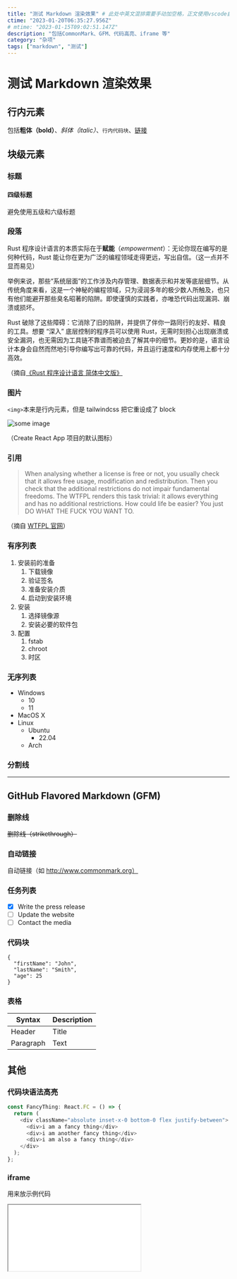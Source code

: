 ```yaml
---
title: "测试 Markdown 渲染效果" # 此处中英文混排需要手动加空格，正文使用vscode自动加空格所以不用手动
ctime: "2023-01-20T06:35:27.956Z"
# mtime: "2023-01-15T09:02:51.147Z"
description: "包括CommonMark、GFM、代码高亮、iframe 等"
category: "杂项"
tags: ["markdown", "测试"]
---
```


# 测试 Markdown 渲染效果

## 行内元素

包括**粗体（bold）**、_斜体（italic）_、`行内代码块`、[链接](#)

## 块级元素

### 标题

#### 四级标题

避免使用五级和六级标题

### 段落

Rust 程序设计语言的本质实际在于**赋能**（_empowerment_）：无论你现在编写的是何种代码，Rust 能让你在更为广泛的编程领域走得更远，写出自信。（这一点并不显而易见）

举例来说，那些“系统层面”的工作涉及内存管理、数据表示和并发等底层细节。从传统角度来看，这是一个神秘的编程领域，只为浸润多年的极少数人所触及，也只有他们能避开那些臭名昭著的陷阱。即使谨慎的实践者，亦唯恐代码出现漏洞、崩溃或损坏。

Rust 破除了这些障碍：它消除了旧的陷阱，并提供了伴你一路同行的友好、精良的工具。想要 “深入” 底层控制的程序员可以使用 Rust，无需时刻担心出现崩溃或安全漏洞，也无需因为工具链不靠谱而被迫去了解其中的细节。更妙的是，语言设计本身会自然而然地引导你编写出可靠的代码，并且运行速度和内存使用上都十分高效。

（摘自[《Rust 程序设计语言 简体中文版》](https://kaisery.github.io/trpl-zh-cn/foreword.html)

### 图片

`<img>`本来是行内元素，但是 tailwindcss 把它重设成了 block

![some image](./assets/reacticon.ico)

（Create React App 项目的默认图标）

### 引用

> When analysing whether a license is free or not, you usually check that it allows free usage, modification and redistribution. Then you check that the additional restrictions do not impair fundamental freedoms. The WTFPL renders this task trivial: it allows everything and has no additional restrictions. How could life be easier? You just DO WHAT THE FUCK YOU WANT TO.

（摘自 [WTFPL 官网](http://www.wtfpl.net/about/)）

### 有序列表

1. 安装前的准备
   1. 下载镜像
   2. 验证签名
   3. 准备安装介质
   4. 启动到安装环境
2. 安装
   1. 选择镜像源
   2. 安装必要的软件包
3. 配置
   1. fstab
   2. chroot
   3. 时区

### 无序列表

- Windows
  - 10
  - 11
- MacOS X
- Linux
  - Ubuntu
    - 22.04
  - Arch

### 分割线

---

## GitHub Flavored Markdown (GFM)

### 删除线

~~删除线（strikethrough）~~

### 自动链接

自动链接（如 http://www.commonmark.org）

### 任务列表

- [x] Write the press release
- [ ] Update the website
- [ ] Contact the media

### 代码块

```
{
  "firstName": "John",
  "lastName": "Smith",
  "age": 25
}
```

### 表格

| Syntax    | Description |
| --------- | ----------- |
| Header    | Title       |
| Paragraph | Text        |

## 其他

### 代码块语法高亮

```typescript
const FancyThing: React.FC = () => {
  return (
    <div className="absolute inset-x-0 bottom-0 flex justify-between">
      <div>i am a fancy thing</div>
      <div>i am another fancy thing</div>
      <div>i am also a fancy thing</div>
    </div>
  );
};
```

### iframe

用来放示例代码

<iframe src="./fuc.html"></iframe>

